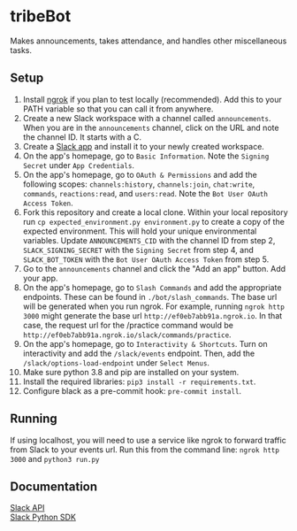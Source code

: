 # tribeBot
Makes announcements, takes attendance, and handles other miscellaneous tasks.

## Setup
1. Install [ngrok](https://ngrok.com/download) if you plan to test locally (recommended). Add this to your PATH variable so that you can call it from anywhere.
2. Create a new Slack workspace with a channel called `announcements`. When you are in the `announcements` channel, click on the URL and note the channel ID. It starts with a C.
3. Create a [Slack app](https://api.slack.com/apps) and install it to your newly created workspace.
4. On the app's homepage, go to `Basic Information`. Note the `Signing Secret` under `App Credentials`.
5. On the app's homepage, go to `OAuth & Permissions` and add the following scopes: `channels:history`, `channels:join`, `chat:write`, `commands`, `reactions:read`, and `users:read`. Note the `Bot User OAuth Access Token`.
6. Fork this repository and create a local clone. Within your local repository run `cp expected_environment.py environment.py` to create a copy of the expected environment. This will hold your unique environmental variables. Update `ANNOUNCEMENTS_CID` with the channel ID from step 2, `SLACK_SIGNING_SECRET` with the `Signing Secret` from step 4, and `SLACK_BOT_TOKEN` with the `Bot User OAuth Access Token` from step 5.
7. Go to the `announcements` channel and click the "Add an app" button. Add your app.
8. On the app's homepage, go to `Slash Commands` and add the appropriate endpoints. These can be found in `./bot/slash_commands`. The base url will be generated when you run ngrok. For example, running `ngrok http 3000` might generate the base url `http://ef0eb7abb91a.ngrok.io`. In that case, the request url for the /practice command would be `http://ef0eb7abb91a.ngrok.io/slack/commands/practice`.
9. On the app's homepage, go to `Interactivity & Shortcuts`. Turn on interactivity and add the `/slack/events` endpoint. Then, add the `/slack/options-load-endpoint` under `Select Menus`.
10. Make sure python 3.8 and pip are installed on your system.
11. Install the required libraries: `pip3 install -r requirements.txt`.
12. Configure black as a pre-commit hook: `pre-commit install`.

## Running
If using localhost, you will need to use a service like ngrok to forward traffic from Slack to your events url.
Run this from the command line: `ngrok http 3000` and `python3 run.py`

## Documentation
[Slack API](https://api.slack.com)  
[Slack Python SDK](https://slack.dev/python-slackclient/)
